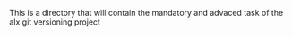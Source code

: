 This is a directory that will contain the mandatory and advaced task of the alx git versioning project
